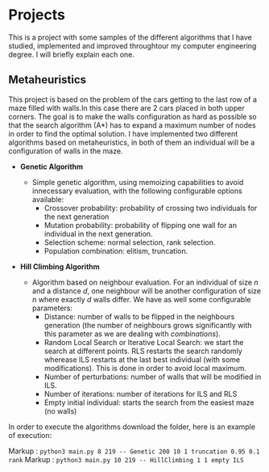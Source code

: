 # Projects
This is a project with some samples of the different algorithms that I have studied, implemented and improved throughtour my computer engineering degree.
I will briefly explain each one.

## Metaheuristics
This project is based on the problem of the cars getting to the last row of a maze filled with walls.In this case there are 2 cars placed in both upper corners. The goal is to make the walls configuration as hard 
as possible so that the search algorithm (A*) has to expand a maximum number of nodes in order to find the optimal solution. I have implemented two different algorithms based on metaheuristics, in both of them an individual will be a configuration of walls in the maze.
- __Genetic Algorithm__
  - Simple genetic algorithm, using memoizing capabilities to avoid innecessary evaluation, with the following configurable options available:
    - Crossover probability: probability of crossing two individuals for the next generation
    - Mutation probability: probability of flipping one wall for an individual in the next generation.
    - Selection scheme: normal selection, rank selection.
    - Population combination: elitism, truncation.
    
- __Hill Climbing Algorithm__
  - Algorithm based on neighbour evaluation. For an individual of size _n_ and a distance _d_, one neighbour will be another configuration of size _n_ where exactly _d_ walls differ. We have as well some configurable parameters:
    - Distance: number of walls to be flipped in the neighbours generation (the number of neighbours grows significantly with this parameter as we are dealing with _combinations_).
    - Random Local Search or Iterative Local Search: we start the search at different points. RLS restarts the search randomly wherease ILS restarts at the last best individual (with some modifications). This is done in order to avoid local maximum.
    - Number of perturbations: number of walls that will be modified in ILS.
    - Number of iterations: number of iterations for ILS and RLS
    - Empty initial individual: starts the search from the easiest maze (no walls)
    
In order to execute the algorithms download the folder, here is an example of execution:

  Markup :  `python3 main.py 8 219 -- Genetic 200 10 1 truncation 0.95 0.1 rank`
  Markup :  `python3 main.py 10 219 -- HillClimbing 1 1 empty ILS`
